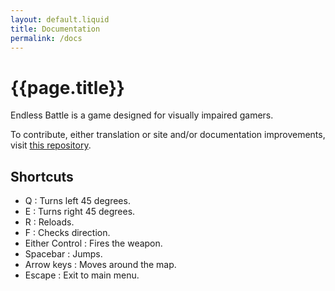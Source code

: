 ```yaml
---
layout: default.liquid
title: Documentation
permalink: /docs
---
```

# {{page.title}}
Endless Battle is a game designed for visually impaired gamers.

To contribute, either translation or site and/or documentation improvements, visit [this repository](https://github.com/harrymkt/endless-battle).

## Shortcuts
* Q : Turns left 45 degrees.
* E : Turns right 45 degrees.
* R : Reloads.
* F : Checks direction.
* Either Control : Fires the weapon.
* Spacebar : Jumps.
* Arrow keys : Moves around the map.
* Escape : Exit to main menu.